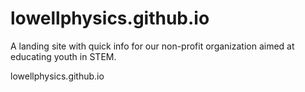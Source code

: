 # lowellphysics.github.io
A landing site with quick info for our non-profit organization aimed at educating youth in STEM.

lowellphysics.github.io
